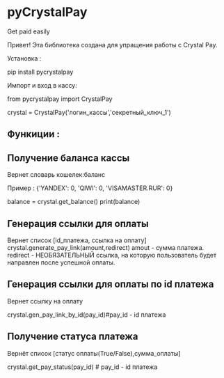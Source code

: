 # pyCrystalPay
Get paid easily



 Привет! Эта библиотека создана для упращения работы с Crystal Pay.


  Установка : 
  
  pip install pycrystalpay
  
  
  Импорт и вход в кассу:
  
  

from pycrystalpay import CrystalPay 

crystal = CrystalPay('логин_кассы','секретный_ключ_1')




 
Функиции : 
--------------------------------------------------------
 
 
 Получение баланса кассы
--------------------------------------------------------
 Вернет словарь кошелек:баланс
 
 Пример : {'YANDEX': 0, 'QIWI': 0, 'VISAMASTER.RUR': 0}

balance = crystal.get_balance()
print(balance)

 
 
 
 
 Генерация ссылки для оплаты
 --------------------------------------------------------
 Вернет список [id_платежа, ссылка на оплату]
 crystal.generate_pay_link(amount,redirect) 
 amout - сумма платежа.
 redirect - НЕОБЯЗАТЕЛЬНЫЙ  ссылка, на которую пользователь будет направлен после успешной оплаты.
  

   
 
 

 Генерация ссылки для оплаты по id платежа
 --------------------------------------------------------
 Вернет ссылку на оплату

  crystal.gen_pay_link_by_id(pay_id)#pay_id - id платежа

     
 
 
 
 Получение статуса платежа
--------------------------------------------------------
 Вернёт список [статус оплаты(True/False),сумма_оплаты]

 crystal.get_pay_status(pay_id) # pay_id - id платежа  

  
  
  
 

